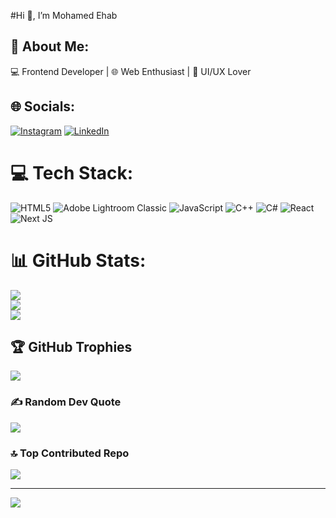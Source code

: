 #Hi 👋, I’m Mohamed Ehab

## 💫 About Me:
💻 Frontend Developer | 🌐 Web Enthusiast | 🎨 UI/UX Lover<br>


## 🌐 Socials:
[![Instagram](https://img.shields.io/badge/Instagram-%23E4405F.svg?logo=Instagram&logoColor=white)](https://instagram.com/muhmad.ehabx) [![LinkedIn](https://img.shields.io/badge/LinkedIn-%230077B5.svg?logo=linkedin&logoColor=white)](https://linkedin.com/in/mohamed-ehab-70143732a) 

# 💻 Tech Stack:
![HTML5](https://img.shields.io/badge/html5-%23E34F26.svg?style=for-the-badge&logo=html5&logoColor=white) ![Adobe Lightroom Classic](https://img.shields.io/badge/Adobe%20Lightroom%20Classic-31A8FF.svg?style=for-the-badge&logo=Adobe%20Lightroom%20Classic&logoColor=white) ![JavaScript](https://img.shields.io/badge/javascript-%23323330.svg?style=for-the-badge&logo=javascript&logoColor=%23F7DF1E) ![C++](https://img.shields.io/badge/c++-%2300599C.svg?style=for-the-badge&logo=c%2B%2B&logoColor=white) ![C#](https://img.shields.io/badge/c%23-%23239120.svg?style=for-the-badge&logo=csharp&logoColor=white) ![React](https://img.shields.io/badge/react-%2320232a.svg?style=for-the-badge&logo=react&logoColor=%2361DAFB) ![Next JS](https://img.shields.io/badge/Next-black?style=for-the-badge&logo=next.js&logoColor=white)
# 📊 GitHub Stats:
![](https://github-readme-stats.vercel.app/api?username=ehab18899&theme=dark&hide_border=false&include_all_commits=false&count_private=false)<br/>
![](https://nirzak-streak-stats.vercel.app/?user=ehab18899&theme=dark&hide_border=false)<br/>
![](https://github-readme-stats.vercel.app/api/top-langs/?username=ehab18899&theme=dark&hide_border=false&include_all_commits=false&count_private=false&layout=compact)

## 🏆 GitHub Trophies
![](https://github-profile-trophy.vercel.app/?username=ehab18899&theme=radical&no-frame=false&no-bg=true&margin-w=4)

### ✍️ Random Dev Quote
![](https://quotes-github-readme.vercel.app/api?type=horizontal&theme=radical)

### 🔝 Top Contributed Repo
![](https://github-contributor-stats.vercel.app/api?username=ehab18899&limit=5&theme=dark&combine_all_yearly_contributions=true)

---
[![](https://visitcount.itsvg.in/api?id=ehab18899&icon=0&color=0)](https://visitcount.itsvg.in)

<!-- Proudly created with GPRM ( https://gprm.itsvg.in ) -->

